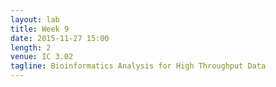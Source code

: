 ```yaml
---
layout: lab
title: Week 9
date: 2015-11-27 15:00
length: 2
venue: IC 3.02
tagline: Bioinformatics Analysis for High Throughput Data
---
```

